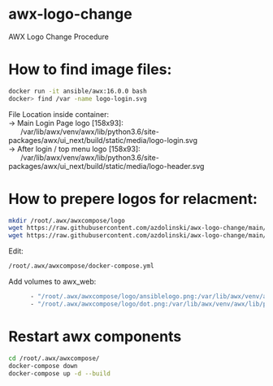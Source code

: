 # awx-logo-change
AWX Logo Change Procedure

# How to find image files:
```bash
docker run -it ansible/awx:16.0.0 bash
docker> find /var -name logo-login.svg
```

File Location inside container:<br>
-> Main Login Page logo [158x93]: <br>
&nbsp;&nbsp;&nbsp;&nbsp;&nbsp;     /var/lib/awx/venv/awx/lib/python3.6/site-packages/awx/ui_next/build/static/media/logo-login.svg<br>
-> After login / top menu logo [158x93]: <br>
&nbsp;&nbsp;&nbsp;&nbsp;&nbsp;    /var/lib/awx/venv/awx/lib/python3.6/site-packages/awx/ui_next/build/static/media/logo-header.svg<br>

# How to prepere logos for relacment:

```bash
mkdir /root/.awx/awxcompose/logo
wget https://raw.githubusercontent.com/azdolinski/awx-logo-change/main/img/ansiblelogo.png -O /root/.awx/awxcompose/logo/ansiblelogo.png
wget https://raw.githubusercontent.com/azdolinski/awx-logo-change/main/img/dot.png -O /root/.awx/awxcompose/logo/dot.png
```

Edit: 
```bash
/root/.awx/awxcompose/docker-compose.yml
```
Add volumes to awx_web:
```bash
      - "/root/.awx/awxcompose/logo/ansiblelogo.png:/var/lib/awx/venv/awx/lib/python3.6/site-packages/awx/ui_next/build/static/media/logo-header.svg:ro"
      - "/root/.awx/awxcompose/logo/dot.png:/var/lib/awx/venv/awx/lib/python3.6/site-packages/awx/ui_next/build/static/media/logo-login.svg:ro"
```

# Restart awx components
```bash
cd /root/.awx/awxcompose/
docker-compose down
docker-compose up -d --build
```
